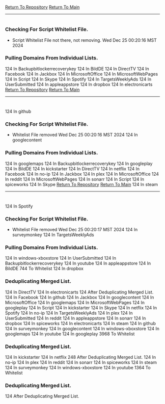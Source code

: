 [Return To Repository](https://github.com/DigitalWarrior/piholeparser/)
[Return To Main](https://github.com/DigitalWarrior/piholeparser/blob/master/RecentRunLogs/Mainlog.md)
____________________________________
# 
### Checking For Script Whitelist File.
* Script Whitelist File not there, not removing. Wed Dec 25 00:20:16 MST 2024
### Pulling Domains From Individual Lists.
124 In Backupbitlockerrecoverykey
124 In BildDE
124 In DirectTV
124 In Facebook
124 In Jackbox
124 In MicrosoftOffice
124 In MicrosoftWebPages
124 In Script
124 In Skype
124 In Spotify
124 In TargetsWeeklyAds
124 In UserSubmitted
124 In appleappstore
124 In dropbox
124 In electronicarts
[Return To Repository](https://github.com/DigitalWarrior/piholeparser/)
[Return To Main](https://github.com/DigitalWarrior/piholeparser/blob/master/RecentRunLogs/Mainlog.md)
____________________________________
# 
124 In github
### Checking For Script Whitelist File.
* Whitelist File removed Wed Dec 25 00:20:16 MST 2024
124 In googlecontent
### Pulling Domains From Individual Lists.
124 In googlemaps
124 In Backupbitlockerrecoverykey
124 In googleplay
124 In BildDE
124 In kickstarter
124 In DirectTV
124 In netflix
124 In Facebook
124 In no-ip
124 In Jackbox
124 In plex
124 In MicrosoftOffice
124 In reddit
124 In MicrosoftWebPages
124 In sonarr
124 In Script
124 In spiceworks
124 In Skype
[Return To Repository](https://github.com/DigitalWarrior/piholeparser/)
[Return To Main](https://github.com/DigitalWarrior/piholeparser/blob/master/RecentRunLogs/Mainlog.md)
124 In steam
____________________________________
# 
124 In Spotify
### Checking For Script Whitelist File.
* Whitelist File removed Wed Dec 25 00:20:17 MST 2024
124 In surveymonkey
124 In TargetsWeeklyAds
### Pulling Domains From Individual Lists.
124 In windows-xboxstore
124 In UserSubmitted
124 In Backupbitlockerrecoverykey
124 In youtube
124 In appleappstore
124 In BildDE
744 To Whitelist
124 In dropbox
### Deduplicating Merged List.
124 In DirectTV
124 In electronicarts
124 After Deduplicating Merged List.
124 In Facebook
124 In github
124 In Jackbox
124 In googlecontent
124 In MicrosoftOffice
124 In googlemaps
124 In MicrosoftWebPages
124 In googleplay
124 In Script
124 In kickstarter
124 In Skype
124 In netflix
124 In Spotify
124 In no-ip
124 In TargetsWeeklyAds
124 In plex
124 In UserSubmitted
124 In reddit
124 In appleappstore
124 In sonarr
124 In dropbox
124 In spiceworks
124 In electronicarts
124 In steam
124 In github
124 In surveymonkey
124 In googlecontent
124 In windows-xboxstore
124 In googlemaps
124 In youtube
124 In googleplay
3968 To Whitelist
### Deduplicating Merged List.
124 In kickstarter
124 In netflix
248 After Deduplicating Merged List.
124 In no-ip
124 In plex
124 In reddit
124 In sonarr
124 In spiceworks
124 In steam
124 In surveymonkey
124 In windows-xboxstore
124 In youtube
1364 To Whitelist
### Deduplicating Merged List.
124 After Deduplicating Merged List.
